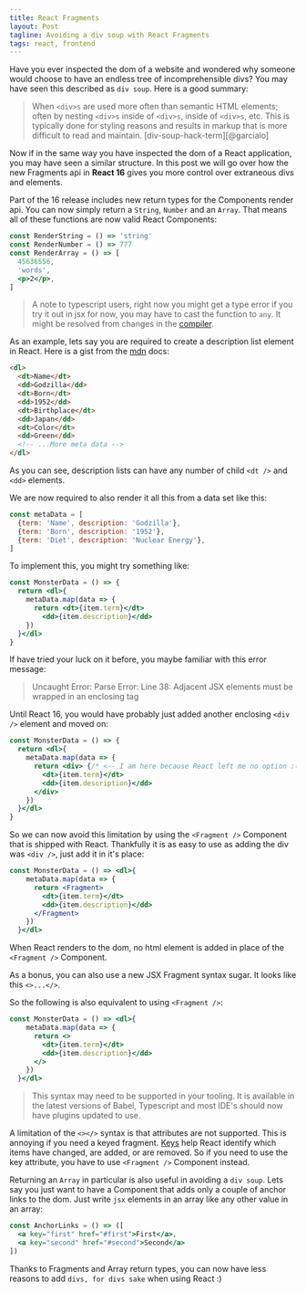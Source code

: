 ```yaml
---
title: React Fragments
layout: Post
tagline: Avoiding a div soup with React Fragments
tags: react, frontend
---
```


Have you ever inspected the dom of a website and wondered why someone would
choose to have an endless tree of incomprehensible divs? You may have seen
this described as `div soup`. Here is a good summary:

> When `<div>s` are used more often than semantic HTML elements;
> often by nesting `<div>s` inside of `<div>s`, inside of `<div>s`, etc.
> This is typically done for styling reasons and results in markup
> that is more difficult to read and maintain.
[div-soup-hack-term][@garcialo]

Now if in the same way you have inspected the dom of a React application,
you may have seen a similar structure. In this post we will go over how the
new Fragments api in __React 16__ gives you more control over extraneous
divs and elements.

Part of the 16 release includes new return types for the Components render api.
You can now simply return a `String`, `Number` and an `Array`. That means all
of these functions are now valid React Components:

```jsx
const RenderString = () => 'string'
const RenderNumber = () => 777
const RenderArray = () => [
  45636556,
  'words',
  <p>2</p>,
]
```

> A note to typescript users, right now you might get a type error if you try
> it out in jsx for now, you may have to cast the function to `any`. It might
be resolved from changes in the [compiler][typescript-fragments].

As an example, lets say you are required to create a description list element
in React. Here is a gist from the [mdn][mdn-dl-element] docs:

```html
<dl>
  <dt>Name</dt>
  <dd>Godzilla</dd>
  <dt>Born</dt>
  <dd>1952</dd>
  <dt>Birthplace</dt>
  <dd>Japan</dd>
  <dt>Color</dt>
  <dd>Green</dd>
  <!-- ...More meta data -->
</dl>
```

As you can see, description lists can have any number of child
`<dt />` and `<dd>` elements.

We are now required to also render it all this from a data set like this:

```js
const metaData = [
  {term: 'Name', description: 'Godzilla'},
  {term: 'Born', description: '1952'},
  {term: 'Diet', description: 'Nuclear Energy'},
]
```

To implement this, you might try something like:

```jsx
const MonsterData = () => {
  return <dl>{
    metaData.map(data => {
      return <dt>{item.term}</dt>
        <dd>{item.description}</dd>
    })
  }</dl>
}
```

If have tried your luck on it before, you maybe familiar with
this error message:

> Uncaught Error: Parse Error: Line 38: Adjacent JSX elements must be
> wrapped in an enclosing tag

Until React 16, you would have probably just added another enclosing `<div />`
element and moved on:

```jsx
const MonsterData = () => {
  return <dl>{
    metaData.map(data => {
      return <div> {/* <-- I am here because React left me no option :( */}
        <dt>{item.term}</dt>
        <dd>{item.description}</dd>
      </div>
    })
  }</dl>
}
```

So we can now avoid this limitation by using the `<Fragment />` Component that
is shipped with React. Thankfully it is as easy to use as adding the div was
`<div />`, just add it in it's place:

```jsx
const MonsterData = () => <dl>{
    metaData.map(data => {
      return <Fragment>
        <dt>{item.term}</dt>
        <dd>{item.description}</dd>
      </Fragment>
    })
  }</dl>
```

When React renders to the dom, no html element is added in place of the
`<Fragment />` Component.

As a bonus, you can also use a new JSX Fragment syntax sugar. It looks like
this `<>...</>`.

So the following is also equivalent to using `<Fragment />`:

```jsx
const MonsterData = () => <dl>{
    metaData.map(data => {
      return <>
        <dt>{item.term}</dt>
        <dd>{item.description}</dd>
      </>
    })
  }</dl>
```

> This syntax may need to be supported in your tooling. It is available in the
> latest versions of Babel, Typescript and most IDE's should now have plugins
> updated to use. 

A limitation of the `<></>` syntax is that attributes are not supported.
This is annoying if you need a keyed fragment. [Keys][react-keys] help React
identify which items have changed, are added, or are removed. So if you need to
use the key attribute, you have to use `<Fragment />` Component instead.

Returning an `Array` in particular is also useful in avoiding a `div soup`.
Lets say you just want to have a Component that adds only a couple of anchor
links to the dom. Just write `jsx` elements in an array like any other value
in an array:

```jsx
const AnchorLinks = () => ([
  <a key="first" href="#first">First</a>,
  <a key="second" href="#second">Second</a>
])
```

Thanks to Fragments and Array return types, you can now have less reasons to
add `divs, for divs sake` when using React :)

[fragments-react-16]: https://reactjs.org/docs/fragments.html
[div-soup-hack-term]: https://www.hackterms.com/div%20soup "(div soup | @garcialo)"
[mdn-dl-element]: https://developer.mozilla.org/en-US/docs/Web/HTML/Element/dl
[react-keys]: https://reactjs.org/docs/lists-and-keys.html#keys
[typescript-fragments]: https://github.com/DefinitelyTyped/DefinitelyTyped/issues/20356